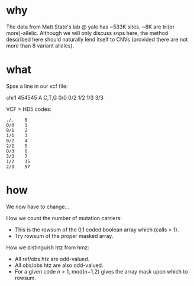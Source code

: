 # why #

The data from Matt State's lab @ yale has ~533K sites. ~8K are tri(or more)-allelic. Although we will only discuss snps here, the method described here should naturally lend itself to CNVs (provided there are not more than 8 variant alleles).

# what #

Spse a line in our vcf file:

chr1   454545   A   C,T,G   0/0   0/2   1/2   1/3   3/3

VCF > HD5 codes:
```
./.    0
0/0    1
0/1    2
1/1    3
0/2    4
2/2    5
0/3    6
3/3    7
1/2    35
2/3    57
```
# how #

We now have to change...

How we count the number of mutation carriers:
  * This is the rowsum of the 0,1 coded boolean array which (calls > 1).
  * Try rowsum of the proper masked array.

How we distinguish htz from hmz:
  * All ref/obs htz are odd-valued.
  * All obs/obs htz are also odd-valued.
  * For a given code n > 1, mod(n+1,2) gives the array mask upon which to rowsum.